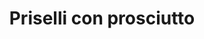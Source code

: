 ---
index: 48
title: Priselli con prosciutto
product: doperwten
book: Science in the Kitchen and the Art of Eating Well
page: 426
dish: aside
tags:
-
sub:
-
fresh:
  - item:
    quantity:
    unit:
stock:
  - item:
    quantity:
    unit:
basic:
-
directions:
-
info:
source:
    title:
    url: 
---